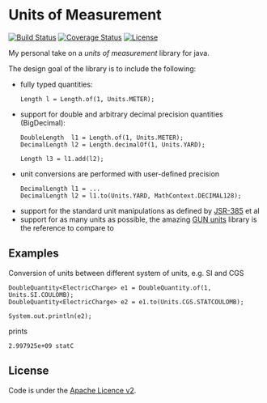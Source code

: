 # Units of Measurement

[![Build Status](https://api.travis-ci.org/netomi/uom.svg?branch=master)](https://travis-ci.org/netomi/uom)
[![Coverage Status](https://coveralls.io/repos/github/netomi/uom/badge.svg?branch=master)](https://coveralls.io/github/netomi/uom?branch=master)
[![License](http://img.shields.io/:license-apache-blue.svg)](http://www.apache.org/licenses/LICENSE-2.0.html)

My personal take on a _units of measurement_ library for java.

The design goal of the library is to include the following:

* fully typed quantities:
  ```
  Length l = Length.of(1, Units.METER);
  ```
* support for double and arbitrary decimal precision quantities (BigDecimal): ``` ```
  ```
  DoubleLength  l1 = Length.of(1, Units.METER);
  DecimalLength l2 = Length.decimalOf(1, Units.YARD);
  
  Length l3 = l1.add(l2);
  ```
* unit conversions are performed with user-defined precision
  ```
  DecimalLength l1 = ...
  DecimalLength l2 = l1.to(Units.YARD, MathContext.DECIMAL128);
  ```
* support for the standard unit manipulations as defined by [JSR-385](https://www.jcp.org/en/jsr/detail?id=385) et al
* support for as many units as possible, the amazing [GUN units](https://www.gnu.org/software/units/) library is the reference to compare to

## Examples

Conversion of units between different system of units, e.g. SI and CGS

```
DoubleQuantity<ElectricCharge> e1 = DoubleQuantity.of(1, Units.SI.COULOMB);
DoubleQuantity<ElectricCharge> e2 = e1.to(Units.CGS.STATCOULOMB);

System.out.println(e2);
```

prints 

```2.997925e+09 statC```


License
-------
Code is under the [Apache Licence v2](https://www.apache.org/licenses/LICENSE-2.0.txt).
